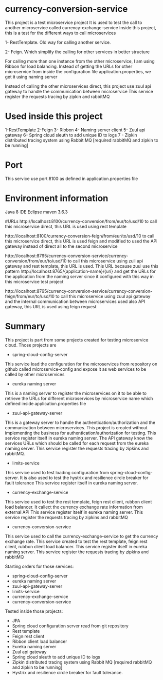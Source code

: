 # currency-conversion-service
This project is a test microservice project
It is used to test the call to another microservice called currency-exchange-service
Inside this project, this is a test for the different ways to call microservices

1- RestTemplate. Old way for calling another service.

2- Feign. Which simplify the calling for other services in better structure

For calling more than one instance from the other microservice, I am using Ribbon for load balancing.
Instead of getting the URLs for other microservice from inside the configuration file application.properties, we get it using naming server 

Instead of calling the other microservices direct, this project use zuul api gateway to handle the communication between microservice
This service register  the requests tracing by zipkin and rabbitMQ

# Used inside this project

1-RestTemplate
2-Feign
3- Ribbon
4- Naming server client
5- Zuul api gateway
6- Spring cloud sleuth to add unique ID to logs
7 - Zipkin distributed tracing system using Rabbit MQ [required rabbitMQ and zipkin to be running]

# Port
This service use port 8100 as defined in application.properties file

# Environment information
Java 8
IDE Eclipse
maven 3.6.3

#URLs
http://localhost:8100/currency-conversion/from/eur/to/usd/10
to call this microservice direct, this URL is used using rest template

http://localhost:8100/currency-conversion-feign/from/eur/to/usd/10
to call this microservice direct, this URL is used feign and modified to used the API gateway instead of direct all to the second microservice

http://localhost:8765/currency-conversion-service/currency-conversion/from/eur/to/usd/10
to call this microservice using zull api gateway and rest template, this URL is used. 
This URL because zuul use this pattern http://localhost:8765/{application-name}/{uri} and get the URLs for the application from the naming server since it configured with this way in this microservice test project

http://localhost:8765/currency-conversion-service/currency-conversion-feign/from/eur/to/usd/10
to call this microservice using zuul api gateway and the internal communication between microservices used also API gateway, this URL is used using feign request

# Summary
This project is part from some projects created for testing microservice cloud. Those projects are
- spring-cloud-config-server

This service load the configuration for the microservices from repository on github called microservice-config and expose it as web services to be called by other microservices

- eureka naming server

This is a naming server to register the microservices on it to be able to
retrieve the URLs for different microservices by microservice name which defined inside application.properties file

- zuul-api-gateway-server

This is a gateway server to handle the authentication/authorization and the communication between microservices.
This project is created without implementing the business for authentication/authorization for testing.
This service register itself in eureka naming server.
The API gateway know the services URLs which should be called for each request from the eureka naming server.
This service register  the requests tracing by zipkins and rabbitMQ.
 
- limits-service

This service used to test loading configuration from spring-cloud-config-server. It is also used to test the hystrix and resilience circle breaker for fault tolerance
This service register itself in eureka naming server.

- currency-exchange-service

This service used to test the rest template, feign rest client, rubbon client load balancer. It callect the currency exchange rate information from external API
This service register itself in eureka naming server.
This service register  the requests tracing by zipkins and rabbitMQ

- currency-conversion-service

This service used to call the currency-exchange-service to get the currency exchange rate.
This service created to test the rest template, feign rest client, rubbon client load balancer.
This service register itself in eureka naming server.
This service register  the requests tracing by zipkins and rabbitMQ

Starting orders for those services:
- spring-cloud-config-server
- eureka naming server
- zuul-api-gateway-server
- limits-service
- currency-exchange-service
- currency-conversion-service

Tested inside those projects:
- JPA
- Spring cloud configuration server read from git repository
- Rest template
- Feign rest client 
- Ribbon client load balancer
- Eureka naming server
- Zuul api gateway
- Spring cloud sleuth to add unique ID to logs
- Zipkin distributed tracing system using Rabbit MQ [required rabbitMQ and zipkin to be running]
- Hystrix and resilience circle breaker for fault tolerance.

